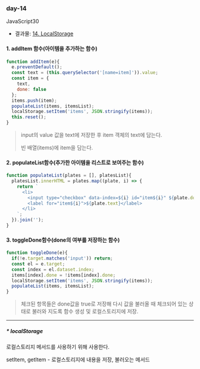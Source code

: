 ### day-14

JavaScript30

- 결과물: [14. LocalStorage](https://jjh106.github.io/saturdayJS/day-14/15-LocalStorage/index.html)

#### 1. addItem 함수(아이템을 추가하는 함수)

```javascript
function addItem(e){
  e.preventDefault();
  const text = (this.querySelector('[name=item]')).value;
  const item = {
	text,
	done: false
  };
  items.push(item);
  populateList(items, itemsList);
  localStorage.setItem('items', JSON.stringify(items));
  this.reset();
}
```

> input의 value 값을 text에 저장한 후 item 객체의 text에 담는다.
>
> 빈 배열(items)에 item을 담는다. 

#### 2. populateList함수(추가한 아이템을 리스트로 보여주는 함수) 

```javascript
function populateList(plates = [], platesList){
  platesList.innerHTML = plates.map((plate, i) => {
	return `
	  <li>
	    <input type="checkbox" data-index=${i} id="item${i}" ${plate.done ? 'checked' : ''}>
	    <label for="item${i}">${plate.text}</label>
	  </li>
	`;
  }).join('');
}
```

#### 3. toggleDone함수(done의 여부를 저장하는 함수)

```javascript
function toggleDone(e){
  if(!e.target.matches('input')) return;
  const el = e.target;
  const index = el.dataset.index;
  items[index].done = !items[index].done;
  localStorage.setItem('items', JSON.stringify(items));
  populateList(items, itemsList);
}
```

> 체크된 항목들은 done값을 true로 저장해 다시 값을 불러올 때 체크되어 있는 상태로 불러와 지도록 함수 생성 및 로컬스토리지에 저장.

---

##### * localStorage

로컬스토리지 메서드를 사용하기 위해 사용한다.

setItem, getItem - 로컬스토리지에 내용을 저장, 불러오는 메서드